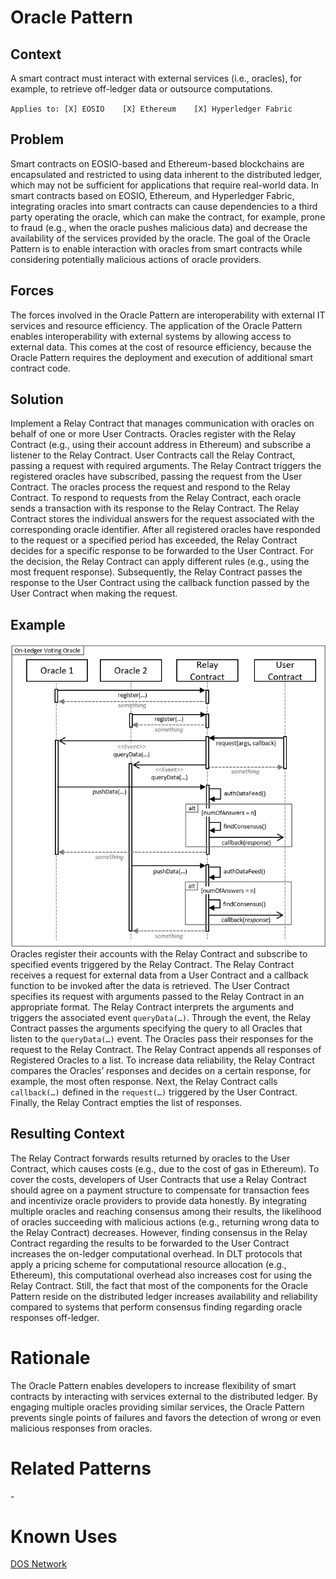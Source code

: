 # Oracle Pattern
## Context
A smart contract must interact with external services (i.e., oracles), for example, to retrieve off-ledger data or outsource computations.

``Applies to: [X] EOSIO    [X] Ethereum    [X] Hyperledger Fabric``
## Problem
Smart contracts on EOSIO-based and Ethereum-based blockchains are encapsulated and restricted to using data inherent to the distributed ledger, which may not be sufficient for applications that require real-world data. In smart contracts based on EOSIO, Ethereum, and Hyperledger Fabric, integrating oracles into smart contracts can cause dependencies to a third party operating the oracle, which can make the contract, for example, prone to fraud (e.g., when the oracle pushes malicious data) and decrease the availability of the services provided by the oracle. The goal of the Oracle Pattern is to enable interaction with oracles from smart contracts while considering potentially malicious actions of oracle providers.

## Forces
The forces involved in the Oracle Pattern are interoperability with external IT services and resource efficiency. The application of the Oracle Pattern enables interoperability with external systems by allowing access to external data. This comes at the cost of resource efficiency, because the Oracle Pattern requires the deployment and execution of additional smart contract code. 

## Solution
Implement a Relay Contract that manages communication with oracles on behalf of one or more User Contracts. Oracles register with the Relay Contract (e.g., using their account address in Ethereum) and subscribe a listener to the Relay Contract. User Contracts call the Relay Contract, passing a request with required arguments. The Relay Contract triggers the registered oracles have subscribed, passing the request from the User Contract. The oracles process the request and respond to the Relay Contract. To respond to requests from the Relay Contract, each oracle sends a transaction with its response to the Relay Contract. The Relay Contract stores the individual answers for the request associated with the corresponding oracle identifier. After all registered oracles have responded to the request or a specified period has exceeded, the Relay Contract decides for a specific response to be forwarded to the User Contract. For the decision, the Relay Contract can apply different rules (e.g., using the most frequent response). Subsequently, the Relay Contract passes the response to the User Contract using the callback function passed by the User Contract when making the request.

## Example
![Oracle](Oracle%20Pattern%20-%20On-Ledger%20Voting%20Oracle.png)  
Oracles register their accounts with the Relay Contract and subscribe to specified events triggered by the Relay Contract. The Relay Contract receives a request for external data from a User Contract and a callback function to be invoked after the data is retrieved. The User Contract specifies its request with arguments passed to the Relay Contract in an appropriate format. The Relay Contract interprets the arguments and triggers the associated event `queryData(…)`. Through the event, the Relay Contract passes the arguments specifying the query to all Oracles that listen to the `queryData(…)` event. The Oracles pass their responses for the request to the Relay Contract. The Relay Contract appends all responses of Registered Oracles to a list. To increase data reliability, the Relay Contract compares the Oracles’ responses and decides on a certain response, for example, the most often response. Next, the Relay Contract calls `callback(…)` defined in the `request(…)` triggered by the User Contract. Finally, the Relay Contract empties the list of responses.

## Resulting Context
The Relay Contract forwards results returned by oracles to the User Contract, which causes costs (e.g., due to the cost of gas in Ethereum). To cover the costs, developers of User Contracts that use a Relay Contract should agree on a payment structure to compensate for transaction fees and incentivize oracle providers to provide data honestly.
By integrating multiple oracles and reaching consensus among their results, the likelihood of oracles succeeding with malicious actions (e.g., returning wrong data to the Relay Contract) decreases. However, finding consensus in the Relay Contract regarding the results to be forwarded to the User Contract increases the on-ledger computational overhead. In DLT protocols that apply a pricing scheme for computational resource allocation (e.g., Ethereum), this computational overhead also increases cost for using the Relay Contract. Still, the fact that most of the components for the Oracle Pattern reside on the distributed ledger increases availability and reliability compared to systems that perform consensus finding regarding oracle responses off-ledger.

# Rationale
The Oracle Pattern enables developers to increase flexibility of smart contracts by interacting with services external to the distributed ledger. By engaging multiple oracles providing similar services, the Oracle Pattern prevents single points of failures and favors the detection of wrong or even malicious responses from oracles. 

# Related Patterns
\-
# Known Uses
[DOS Network](https://drive.google.com/file/d/1Ea1z8hBaf3VkrR3nXG5jQHoXgHnN_3sx/view)
